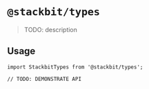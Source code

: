 # `@stackbit/types`

> TODO: description


## Usage

```
import StackbitTypes from '@stackbit/types';

// TODO: DEMONSTRATE API
```
